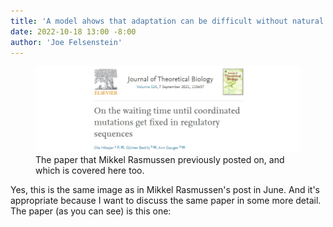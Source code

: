 ```yaml
---
title: 'A model ahows that adaptation can be difficult without natural selection.  Here's why.'
date: 2022-10-18 13:00 -8:00
author: 'Joe Felsenstein'
---
```


<figure><img src="/uploads/2021/JTBHBG2021.jpg" alt="[JTB creationist paper]"/>
<caption>The paper that Mikkel Rasmussen previously posted on, and which is covered here too.</caption>
</figure>


Yes, this is the same image as in Mikkel Rasmussen's post in June.   And it's appropriate because I want to discuss the same paper in some more detail.  The paper (as you can see) is this one:  
